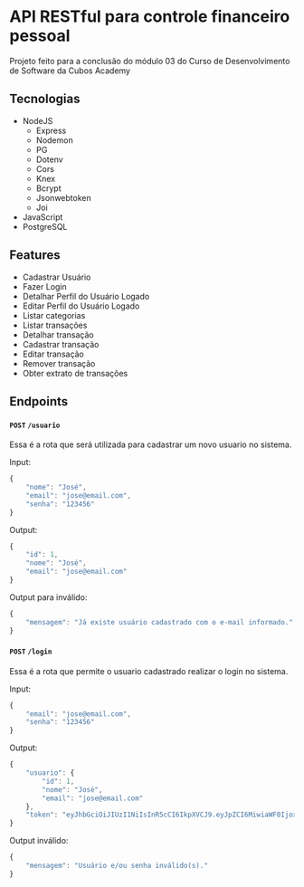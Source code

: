 # API RESTful para controle financeiro pessoal
Projeto feito para a conclusão do módulo 03 do Curso de Desenvolvimento de Software da Cubos Academy

## Tecnologias
- NodeJS
  - Express
  - Nodemon
  - PG
  - Dotenv
  - Cors
  - Knex
  - Bcrypt
  - Jsonwebtoken
  - Joi
- JavaScript
- PostgreSQL
  
## Features
- Cadastrar Usuário
- Fazer Login 
- Detalhar Perfil do Usuário Logado 
- Editar Perfil do Usuário Logado 
- Listar categorias 
- Listar transações 
- Detalhar transação 
- Cadastrar transação 
- Editar transação 
- Remover transação 
- Obter extrato de transações 

## Endpoints
#### `POST` `/usuario`
Essa é a rota que será utilizada para cadastrar um novo usuario no sistema.

Input:
```javascript
{
    "nome": "José",
    "email": "jose@email.com",
    "senha": "123456"
}
```

Output:
```javascript
{
    "id": 1,
    "nome": "José",
    "email": "jose@email.com"
}
```

Output para inválido:
```javascript
{
    "mensagem": "Já existe usuário cadastrado com o e-mail informado."
}
```

#### `POST` `/login`
Essa é a rota que permite o usuario cadastrado realizar o login no sistema.

Input:
```javascript
{
    "email": "jose@email.com",
    "senha": "123456"
}
```

Output:
```javascript
{
    "usuario": {
        "id": 1,
        "nome": "José",
        "email": "jose@email.com"
    },
    "token": "eyJhbGciOiJIUzI1NiIsInR5cCI6IkpXVCJ9.eyJpZCI6MiwiaWF0IjoxNjIzMjQ5NjIxLCJleHAiOjE2MjMyNzg0MjF9.KLR9t7m_JQJfpuRv9_8H2-XJ92TSjKhGPxJXVfX6wBI"
}
```

Output inválido:
```javascript
{
    "mensagem": "Usuário e/ou senha inválido(s)."
}
```
